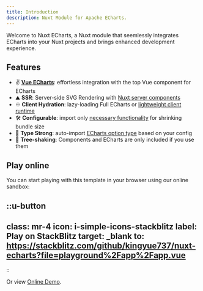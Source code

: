 ```yaml
---
title: Introduction
description: Nuxt Module for Apache ECharts.
---
```


Welcome to Nuxt ECharts, a Nuxt module that seemlessly integrates ECharts into your Nuxt projects and brings enhanced development experience.

## Features

- ✌️ [**Vue ECharts**](https://github.com/ecomfe/vue-echarts): effortless integration with the top Vue component for ECharts
- ⛰ **SSR**: Server-side SVG Rendering with [Nuxt server components](https://nuxt.com/docs/guide/directory-structure/components#server-components)
- ♾️ **Client Hydration**: lazy-loading Full ECharts or [lightweight client runtime](https://echarts.apache.org/handbook/en/how-to/cross-platform/server#using-lightweight-runtime)
- 🛠️ **Configurable**: import only [necessary functionality](https://echarts.apache.org/handbook/en/basics/import#shrinking-bundle-size) for shrinking bundle size
- 🦾 **Type Strong**: auto-import [ECharts option type](https://echarts.apache.org/handbook/en/basics/import#creating-an-option-type-in-typescript) based on your config
- 🌲 **Tree-shaking**: Components and ECharts are only included if you use them

## Play online

You can start playing with this template in your browser using our online sandbox:

::u-button
---
class: mr-4
icon: i-simple-icons-stackblitz
label: Play on StackBlitz
target: _blank
to: https://stackblitz.com/github/kingyue737/nuxt-echarts?file=playground%2Fapp%2Fapp.vue
---
::

Or view [Online Demo](https://nuxt-echarts.nuxt.dev).
